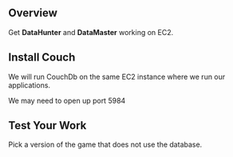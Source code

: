 ## Overview

Get **DataHunter** and **DataMaster** working on EC2.

## Install Couch

We will run CouchDb on the same EC2 instance where we run our applications.

We may need to open up port 5984

## Test Your Work

Pick a version of the game that does not use the database.
